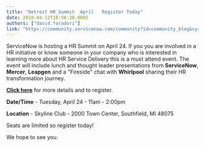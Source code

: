 ```yaml
---
title: "Detroit HR Summit  April   Register Today"
date: 2018-04-12T18:56:28.000Z
authors: ["david.foradori"]
link: "https://community.servicenow.com/community?id=community_blog&sys_id=984113ebdb515f400e3dfb651f9619da"
---
```

<p>ServiceNow is hosting a HR Summit on April 24. If you you are involved in a HR initiative or know someone in your company who is interested in learning more about HR Service Delivery this is a must attend event. The event will include lunch and thought leader presentations from <strong>ServiceNow</strong>, <strong>Mercer</strong>, <strong>Leapgen</strong> and a &#34;Fireside&#34; chat with <strong>Whirlpool</strong> sharing their HR transformation journey.</p>
<p><strong><a href="https://go.servicenow.com/LP&#61;9817" rel="nofollow">Click here</a></strong> for more details and to register. </p>
<p><strong>Date/Time</strong> - Tuesday, April 24 - 11am - 2:00pm</p>
<p><strong>Location</strong> - Skyline Club - 2000 Town Center, Southfield, MI 48075</p>
<p>Seats are limited so register today!</p>
<p>We hope to see you.</p>
<p> </p>